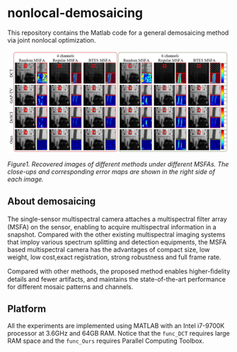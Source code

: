 # nonlocal-demosaicing

This repository contains the Matlab code for a general demosaicing method via joint nonlocal optimization.

![image](https://github.com/bianlab/nonlocal-demosaicing/raw/master/results/Simulation-results.png)

*Figure1. Recovered images of different methods under different MSFAs. The close-ups and corresponding error maps are shown in the right side of each image.*

## About demosaicing
The single-sensor multispectral camera attaches a multispectral ﬁlter array (MSFA) on the sensor, enabling to acquire multispectral information in a snapshot. Compared with the other existing multispectral imaging systems that imploy various spectrum splitting and detection equipments, the MSFA based multispectral camera has the advantages of compact size, low weight, low cost,exact registration, strong robustness and full frame rate.

Compared with other methods, the proposed method enables higher-ﬁdelity details and fewer artifacts, and maintains the state-of-the-art performance for different mosaic patterns and channels.

## Platform
All the experiments are implemented using MATLAB with an Intel i7-9700K processor at 3.6GHz and 64GB RAM. Notice that the `func_DCT` requires large RAM space and the `func_Ours` requires Parallel Computing Toolbox.
